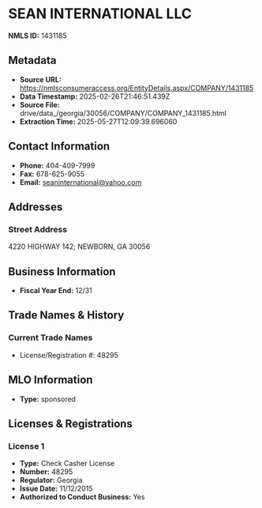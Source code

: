 # SEAN INTERNATIONAL LLC

**NMLS ID:** 1431185

## Metadata
- **Source URL:** https://nmlsconsumeraccess.org/EntityDetails.aspx/COMPANY/1431185
- **Data Timestamp:** 2025-02-26T21:46:51.439Z
- **Source File:** drive/data_/georgia/30056/COMPANY/COMPANY_1431185.html
- **Extraction Time:** 2025-05-27T12:09:39.696060

## Contact Information
- **Phone:** 404-409-7999
- **Fax:** 678-625-9055
- **Email:** seaninternational@yahoo.com

## Addresses
### Street Address
4220 HIGHWAY 142; NEWBORN, GA 30056

## Business Information
- **Fiscal Year End:** 12/31

## Trade Names & History
### Current Trade Names
- License/Registration #: 48295

## MLO Information
- **Type:** sponsored

## Licenses & Registrations

### License 1
- **Type:** Check Casher License
- **Number:** 48295
- **Regulator:** Georgia
- **Issue Date:** 11/12/2015
- **Authorized to Conduct Business:** Yes
